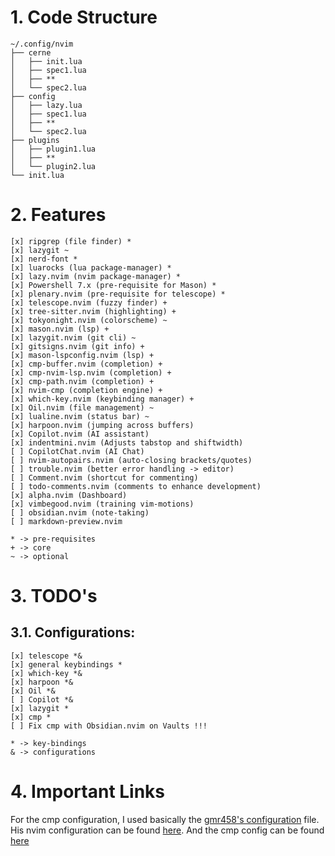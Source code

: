 # 1. Code Structure
```
~/.config/nvim
├── cerne
│   ├── init.lua
│   ├── spec1.lua
│   ├── **
│   └── spec2.lua
├── config
│   ├── lazy.lua
│   ├── spec1.lua
│   ├── **
│   └── spec2.lua
├── plugins
│   ├── plugin1.lua
│   ├── **
│   └── plugin2.lua
└── init.lua
```
# 2. Features
```
[x] ripgrep (file finder) *
[x] lazygit ~
[x] nerd-font *
[x] luarocks (lua package-manager) *
[x] lazy.nvim (nvim package-manager) *
[x] Powershell 7.x (pre-requisite for Mason) *
[x] plenary.nvim (pre-requisite for telescope) *
[x] telescope.nvim (fuzzy finder) +
[x] tree-sitter.nvim (highlighting) +
[x] tokyonight.nvim (colorscheme) ~
[x] mason.nvim (lsp) +
[x] lazygit.nvim (git cli) ~
[x] gitsigns.nvim (git info) +
[x] mason-lspconfig.nvim (lsp) +
[x] cmp-buffer.nvim (completion) +
[x] cmp-nvim-lsp.nvim (completion) +
[x] cmp-path.nvim (completion) +
[x] nvim-cmp (completion engine) +
[x] which-key.nvim (keybinding manager) +
[x] Oil.nvim (file management) ~
[x] lualine.nvim (status bar) ~
[x] harpoon.nvim (jumping across buffers)
[x] Copilot.nvim (AI assistant)
[x] indentmini.nvim (Adjusts tabstop and shiftwidth)
[ ] CopilotChat.nvim (AI Chat)
[ ] nvim-autopairs.nvim (auto-closing brackets/quotes)
[ ] trouble.nvim (better error handling -> editor)
[ ] Comment.nvim (shortcut for commenting)
[ ] todo-comments.nvim (comments to enhance development)
[x] alpha.nvim (Dashboard)
[x] vimbegood.nvim (training vim-motions)
[ ] obsidian.nvim (note-taking)
[ ] markdown-preview.nvim
```
```
* -> pre-requisites
+ -> core
~ -> optional
```
# 3. TODO's
## 3.1. Configurations:
```
[x] telescope *&
[x] general keybindings *
[x] which-key *&
[x] harpoon *&
[x] Oil *&
[ ] Copilot *&
[x] lazygit *
[x] cmp *
[ ] Fix cmp with Obsidian.nvim on Vaults !!!
```
```
* -> key-bindings
& -> configurations
```

# 4. Important Links
For the cmp configuration, I used basically the [gmr458's configuration](https://github.com/gmr458) file. His
nvim configuration can be found [here](https://github.com/gmr458/nvim). And the
cmp config can be found [here](https://github.com/gmr458/nvim/blob/main/lua/gmr/plugins/cmp.lua)
